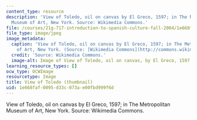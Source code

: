 ```yaml
---
content_type: resource
description: 'View of Toledo, oil on canvas by El Greco, 1597; in The Metropolitan
  Museum of Art, New York. Source: Wikimedia Commons.'
file: /courses/21g-717-introduction-to-spanish-culture-fall-2004/1e668faf0095d33c073ae00fbd999f6d_21g-717f04-th.jpg
file_type: image/jpeg
image_metadata:
  caption: 'View of Toledo, oil on canvas by El Greco, 1597; in The Metropolitan Museum
    of Art, New York. (Source: [Wikimedia Commons](http://commons.wikimedia.org/wiki/Image:El_Greco_View_of_Toledo.jpg).)'
  credit: 'Source: Wikimedia Commons.'
  image-alt: Image of View of Toledo, oil on canvas, by El Greco, 1597.
learning_resource_types: []
ocw_type: OCWImage
resourcetype: Image
title: View of Toledo (thumbnail)
uid: 1e668faf-0095-d33c-073a-e00fbd999f6d
---
```

View of Toledo, oil on canvas by El Greco, 1597; in The Metropolitan Museum of Art, New York. Source: Wikimedia Commons.

